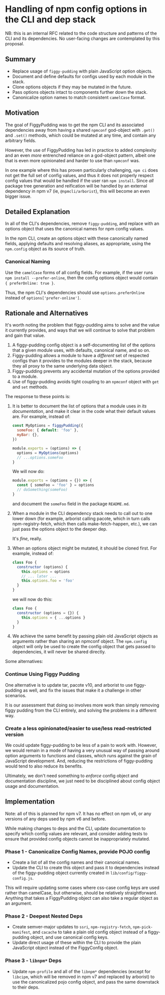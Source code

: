 # Handling of npm config options in the CLI and dep stack

NB: this is an internal RFC related to the code structure and patterns of
the CLI and its dependencies.  No user-facing changes are contemplated by
this proposal.

## Summary

- Replace usage of `figgy-pudding` with plain JavaScript option objects.
- Document and define defaults for configs used by each module in the
  stack.
- Clone options objects if they may be mutated in the future.
- Pass options objects intact to components further down the stack.
- Canonicalize option names to match consistent `camelCase` format.

## Motivation

The goal of FiggyPudding was to get the npm CLI and its associated
dependencies away from having a shared `npmconf` god-object with `.get()`
and `.set()` methods, which could be mutated at any time, and contain any
arbitrary fields.

However, the use of FiggyPudding has led in practice to added complexity
and an even _more_ entrenched reliance on a god-object pattern, albeit one
that is even more opinionated and harder to use than `npmconf` was.

In one example where this has proven particularly challenging, `npm ci`
does not get the full set of config values, and thus it does not properly
respect config values that would be handled if the user ran `npm install`.
Since _all_ package tree generation and reification will be handled by an
external dependency in npm v7 (ie, `@npmcli/arborist`), this will become an
even bigger issue.

## Detailed Explanation

In all of the CLI's dependencies, remove `figgy-pudding`, and replace with
an options object that uses the canonical names for npm config values.

In the npm CLI, create an options object with these canonically named
fields, applying defaults and resolving aliases, as appropriate, using the
`npm.config` object as its source of truth.

### Canonical Naming

Use the `camelCase` forms of all config fields.  For example, if the user
runs `npm install --prefer-online`, then the config options object would
contain `{ preferOnline: true }`.

Thus, the npm CLI's dependencies should use `options.preferOnline` instead
of `options['prefer-online']`.

## Rationale and Alternatives

It's worth noting the problem that figgy-pudding aims to solve and the value
it currently provides, and ways that we will continue to solve that problem
and gain that value.

1. A figgy-pudding config object is a self-documenting list of the options
   that a given module uses, with defaults, canonical name, and so on.
2. Figgy-pudding allows a module to have a _different_ set of respected
   configs than it provides to the modules deeper in the stack, because
   they all proxy to the same underlying data object.
3. Figgy-pudding prevents any accidental mutation of the options provided
   to a module.
4. Use of figgy-pudding avoids tight coupling to an `npmconf` object with
   `get` and `set` methods.

The response to these points is:

1. It is better to document the list of options that a module uses _in its
   documentation_, and make it clear in the code what their default values
   are.  For example, instead of: 

    ```js
    const MyOptions = figgyPudding({
      someFoo: { default: 'foo' },
      myBar: {},
    })

    module.exports = (options) => {
      options = MyOptions(options)
      // ...options.someFoo
    }
    ```

    We will now do:

    ```js
    module.exports = (options = {}) => {
      const { someFoo = 'foo' } = options
      // doSomething(someFoo)
    }
    ```

    and document the `someFoo` field in the package `README.md`.

2. When a module in the CLI dependency stack needs to call out to one lower
   down (for example, arborist calling pacote, which in turn calls
   npm-registry-fetch, which then calls make-fetch-happen, etc.), we can
   just pass the options object to the deeper dep.

    It's _fine_, really.

3. When an options object might be mutated, it should be cloned first.  For
   example, instead of:

    ```js
    class Foo {
      constructor (options) {
        this.options = options
        // ... later ...
        this.options.foo = 'foo'
      }
    }
    ```

    we will now do this:

    ```js
    class Foo {
      constructor (options = {}) {
        this.options = { ...options }
      }
    }
    ```

4. We achieve the same benefit by passing plain old JavaScript objects as
   arguments rather than sharing an npmconf object.  The `npm.config`
   object will only be used to create the config object that gets passed to
   dependencies, it will never be shared directly.

Some alternatives:

### Continue Using Figgy Pudding

One alternative is to update tar, pacote v10, and arborist to use
figgy-pudding as well, and fix the issues that make it a challenge in other
scenarios.

It is our assessment that doing so involves more work than simply removing
figgy pudding from the CLI entirely, and solving the problems in a
different way.

### Create a less opinionated/easier to use/less read-restricted version

We could update figgy-pudding to be less of a pain to work with.  However,
we would remain in a mode of having a very unusual way of passing around
option arguments to functions and classes, which runs against the grain of
JavaScript development.  And, reducing the restrictions of figgy-pudding
would tend to also reduce its benefits.

Ultimately, we don't need something to _enforce_ config object and
documentation discipline, we just need to be disciplined about config
object usage and documentation.

## Implementation

Note: all of this is planned for npm v7.  It has no effect on npm v6, or
any versions of any deps used by npm v6 and before.

While making changes to deps and the CLI, update documentation to specify
which config values are relevant, and consider adding tests to ensure that
provided config objects cannot be inappropriately mutated.

### Phase 1 - Canonicalize Config Names, provide POJO config

- Create a list of all the config names and their canonical names.
- Update the CLI to create this object and pass it to dependencies instead of
  the figgy-pudding object currently created in
  `lib/config/figgy-config.js`.

This will require updating some cases where css-case config keys are used
rather than camelCase, but otherwise, should be relatively straightforward.
Anything that takes a FiggyPudding object can also take a regular object as
an argument.

### Phase 2 - Deepest Nested Deps

- Create semver-major updates to `ssri`, `npm-registry-fetch`,
  `npm-pick-manifest`, and `cacache` to take a plain old config object
  instead of a figgy-pudding object, and use canonical config keys.
- Update direct usage of these within the CLI to provide the plain
  JavaScript object instead of the FiggyConfig object.

### Phase 3 - `libnpm*` Deps

- Update `npm-profile` and all of the `libnpm*` dependencies (except for
  `libcipm`, which will be removed in npm v7 and replaced by arborist) to
  use the canonicalized pojo config object, and pass the same downstack to
  their deps.
